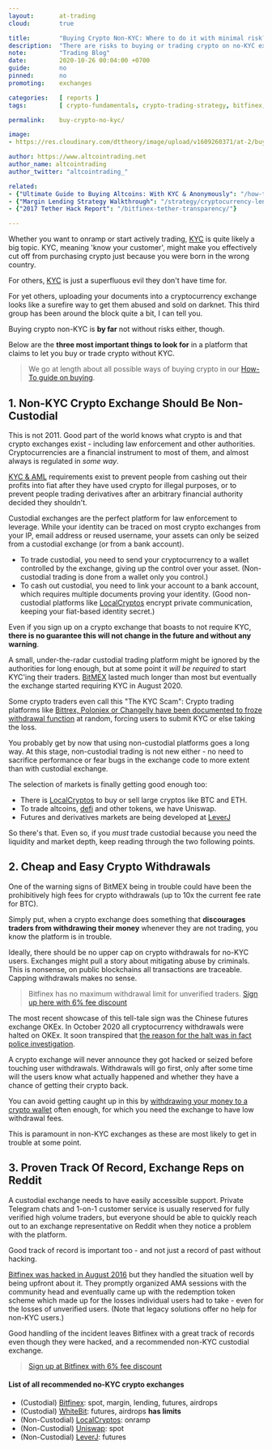 ```yaml
---
layout:       at-trading
cloud:        true

title:        "Buying Crypto Non-KYC: Where to do it with minimal risk?"
description:  "There are risks to buying or trading crypto on no-KYC exchanges. Where are the safest places to buy crypto without KYC?"
note:         "Trading Blog"
date:         2020-10-26 00:04:00 +0700
guide:        no
pinned:       no
promoting:    exchanges

categories:   [ reports ]
tags:         [ crypto-fundamentals, crypto-trading-strategy, bitfinex, localcryptos ]

permalink:    buy-crypto-no-kyc/

image:        
- https://res.cloudinary.com/dttheory/image/upload/v1609260371/at-2/buy-crypto-nokyc_iavk3o.jpg

author: https://www.altcointrading.net
author_name: altcointrading
author_twitter: "altcointrading_"

related:
- {"Ultimate Guide to Buying Altcoins: With KYC & Anonymously": "/how-to-buy-altcoins/"}
- {"Margin Lending Strategy Walkthrough": "/strategy/cryptocurrency-lending/"}
- {"2017 Tether Hack Report": "/bitfinex-tether-transparency/"}

---
```


Whether you want to onramp or start actively trading, [KYC](/glossary/#kyc) is quite likely a big topic. KYC, meaning 'know your customer', might make you effectively cut off from purchasing crypto just because you were born in the wrong country.

For others, [KYC](/glossary/#kyc) is just a superfluous evil they don't have time for.

For yet others, uploading your documents into a cryptocurrency exchange looks like a surefire way to get them abused and sold on darknet. This third group has been around the block quite a bit, I can tell you.

Buying crypto non-KYC is **by far** not without risks either, though.

Below are the **three most important things to look for** in a platform that claims to let you buy or trade crypto without KYC.

> We go at length about all possible ways of buying crypto in our [How-To guide on buying](/how-to-buy-altcoins/).

## 1. Non-KYC Crypto Exchange Should Be Non-Custodial

This is not 2011. Good part of the world knows what crypto is and that crypto exchanges exist - including law enforcement and other authorities. Cryptocurrencies are a financial instrument to most of them, and almost always is regulated in *some way*.

[KYC & AML](/glossary/#kyc) requirements exist to prevent people from cashing out their profits into fiat after they have used crypto for illegal purposes, or to prevent people trading derivatives after an arbitrary financial authority decided they shouldn't.

Custodial exchanges are the perfect platform for law enforcement to leverage. While your identity can be traced on most crypto exchanges from your IP, email address or reused username, your assets can only be seized from a custodial exchange (or from a bank account).

* To trade custodial, you need to send your cryptocurrency to a wallet controlled by the exchange, giving up the control over your asset. (Non-custodial trading is done from a wallet only you control.)
* To cash out custodial, you need to link your account to a bank account, which requires multiple documents proving your identity. (Good non-custodial platforms like [LocalCryptos](http://bit.ly/localcryptos) encrypt private communication, keeping your fiat-based identity secret.)

Even if you sign up on a crypto exchange that boasts to not require KYC, **there is no guarantee this will not change in the future and without any warning**.

A small, under-the-radar custodial trading platform might be ignored by the authorities for long enough, but at some point it *will be required* to start KYC'ing their traders. [BitMEX]() lasted much longer than most but eventually the exchange started requiring KYC in August 2020.

Some crypto traders even call this "The KYC Scam": Crypto trading platforms like [Bittrex, Poloniex or Changelly have been documented to froze withdrawal function](https://www.reddit.com/r/Bitcoin/comments/8qh2ks/psa_beware_of_growing_risk_the_kyc_scam/) at random, forcing users to submit KYC or else taking the loss.

You probably get by now that using non-custodial platforms goes a long way. At this stage, non-custodial trading is not new either - no need to sacrifice performance or fear bugs in the exchange code to more extent than with custodial exchange.

The selection of markets is finally getting good enough too:

* There is [LocalCryptos](http://bit.ly/localcryptos) to buy or sell large cryptos like BTC and ETH.
* To trade altcoins, [defi](/glossary/defi/) and other tokens, we have Uniswap.
* Futures and derivatives markets are being developed at [LeverJ](/leverj/)

So there's that. Even so, if you *must* trade custodial because you need the liquidity and market depth, keep reading through the two following points.

## 2. Cheap and Easy Crypto Withdrawals

One of the warning signs of BitMEX being in trouble could have been the prohibitively high fees for crypto withdrawals (up to 10x the current fee rate for BTC).

Simply put, when a crypto exchange does something that **discourages traders from withdrawing their money** whenever they are not trading, you know the platform is in trouble.

Ideally, there should be no upper cap on crypto withdrawals for no-KYC users. Exchanges might pull a story about mitigating abuse by criminals. This is nonsense, on public blockchains all transactions are traceable. Capping withdrawals makes no sense.

> Bitfinex has no maximum withdrawal limit for unverified traders. [Sign up here with 6% fee discount](http://bit.ly/at-bfx-banner2020)

The most recent showcase of this tell-tale sign was the Chinese futures exchange OKEx. In October 2020 all cryptocurrency withdrawals were halted on OKEx. It soon transpired that [the reason for the halt was in fact police investigation](https://www.msn.com/en-us/money/news/chinese-police-investigation-halts-withdrawals-at-cryptoexchange-okex/ar-BB1a59XF).

A crypto exchange will never announce they got hacked or seized before touching user withdrawals. Withdrawals will go first, only after some time will the users know what actually happened and whether they have a chance of getting their crypto back.

You can avoid getting caught up in this by [withdrawing your money to a crypto wallet](/altcoin-wallets/) often enough, for which you need the exchange to have low withdrawal fees.

This is paramount in non-KYC exchanges as these are most likely to get in trouble at some point.

## 3. Proven Track Of Record, Exchange Reps on Reddit

A custodial exchange needs to have easily accessible support. Private Telegram chats and 1-on-1 customer service is usually reserved for fully verified high volume traders, but everyone should be able to quickly reach out to an exchange representative on Reddit when they notice a problem with the platform.

Good track of record is important too - and not just a record of past without hacking.

[Bitfinex was hacked in August 2016](/finexening/) but they handled the situation well by being upfront about it. They promptly organized AMA sessions with the community head and eventually came up with the redemption token scheme which made up for the losses individual users had to take - even for the losses of unverified users. (Note that legacy solutions offer no help for non-KYC users.)

Good handling of the incident leaves Bitfinex with a great track of records even though they were hacked, and a recommended non-KYC custodial exchange.

> [Sign up at Bitfinex with 6% fee discount](http://bit.ly/at-bfx-banner2020)

#### List of all recommended no-KYC crypto exchanges

* (Custodial) [Bitfinex](http://bit.ly/at-bfx-banner2020): spot, margin, lending, futures, airdrops
* (Custodial) [WhiteBit](https://bit.ly/3kwUh2k): futures, airdrops **has limits**
* (Non-Custodial) [LocalCryptos](http://bit.ly/localcryptos): onramp
* (Non-Custodial) [Uniswap](https://uniswap.org): spot
* (Non-Custodial) [LeverJ](/leverj/): futures
